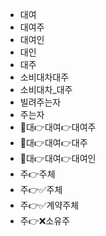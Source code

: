 - 대여
- 대여주
- 대여인
- 대인
- 대주
- 소비대차대주
- 소비대차_대주
- 빌려주는자
- 주는자
- 📌대👉대여👉대여주
- 📌대👉대여👉대주
- 📌대👉대여👉대여인
- 주👉주체
- 주👉✅주체
- 주👉✅계약주체
- 주👉❌소유주